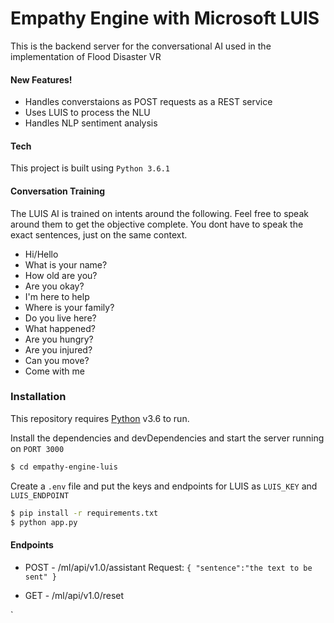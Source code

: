 # Empathy Engine with Microsoft LUIS

This is the backend server for the conversational AI used in the implementation of Flood Disaster VR


#### New Features!

  - Handles converstaions as POST requests as a REST service
  - Uses LUIS to process the NLU
  - Handles NLP sentiment analysis


#### Tech

This project is built using `Python 3.6.1`

#### Conversation Training

The LUIS AI is trained on intents around the following. Feel free to speak around them to get the objective complete. You dont have to speak the exact sentences, just on the same context.

  - Hi/Hello
  - What is your name?
  - How old are you?
  - Are you okay?
  - I'm here to help
  - Where is your family?
  - Do you live here?
  - What happened?
  - Are you hungry?
  - Are you injured?
  - Can you move?
  - Come with me

### Installation

This repository requires [Python](https://www.python.org/downloads/) v3.6 to run.

Install the dependencies and devDependencies and start the server running on `PORT 3000`

```sh
$ cd empathy-engine-luis
```
Create a `.env` file and put the keys and endpoints for LUIS as `LUIS_KEY` and `LUIS_ENDPOINT`

```sh
$ pip install -r requirements.txt
$ python app.py
```

#### Endpoints

* POST - /ml/api/v1.0/assistant 
  Request:
`
    {
	    "sentence":"the text to be sent"
    }
`

* GET - /ml/api/v1.0/reset 
  
`



